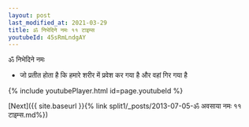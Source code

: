 ```yaml
---
layout: post
last_modified_at: 2021-03-29
title: ॐ निभेदिने नमः ११ टाइम्स
youtubeId: 45sRmLndgAY
---
```

 
 
 ॐ निभेदिने नमः  
 
 -  जो प्रतीत होता है कि हमारे शरीर में प्रवेश कर गया है और वहां गिर गया है 
 
  
 
  
 
 
 
 
 
 


{% include youtubePlayer.html id=page.youtubeId %}
 
[Next]({{ site.baseurl }}{% link  split1/_posts/2013-07-05-ॐ अवसाया नमः ११ टाइम्स.md%})
 
